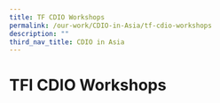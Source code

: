 ```yaml
---
title: TF CDIO Workshops
permalink: /our-work/CDIO-in-Asia/tf-cdio-workshops
description: ""
third_nav_title: CDIO in Asia
---
```

# TFI CDIO Workshops